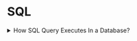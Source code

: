# SQL

<details>

<summary>How SQL Query Executes In a Database?</summary>

<figure><img src="../.gitbook/assets/image.png" alt=""><figcaption></figcaption></figure>

</details>
